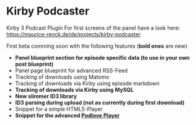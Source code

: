 # Kirby Podcaster

Kirby 3 Podcast Plugin
For first screens of the panel have a look here: https://maurice-renck.de/de/projects/kirby-podcaster

First beta comming soon with the following features (**bold ones** are new)

* **Panel blueprint section for episode specific data (to use in your own post blueprint)**
* Panel page blueprint for advanced RSS-Feed
* Tracking of downloads using Matomo
* Tracking of downloads via Kirby using episode markdown
* **Tracking of downloads via Kirby using MySQL**
* **New slimmer ID3 library**
* **ID3 parsing during upload (not as currently during first download)**
* Snippet for a simple HTML5-Player
* **Snippet for the advanced [Podlove Player](https://podlove.org/podlove-web-player/)**

